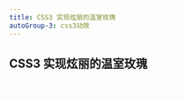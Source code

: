 ```yaml
---
title: CSS3 实现炫丽的温室玫瑰
autoGroup-3: css3动效
---
```


## CSS3 实现炫丽的温室玫瑰

<animate-animateMeiguihua />

<div style="text-align: center;margin-top: 20px;display: flex;flex;justify-content: center">
<el-button type="danger"><el-link type="success" style="color:#fff !important" href="https://itclan.cn/1332.html" target="_blank">下载源码</el-link></el-button>
<el-button type="primary"><el-link type="success" style="color:#fff !important" href="https://itclan.cn/1332.html" target="_blank">示例教程</el-link></el-button>
</div>
  

  